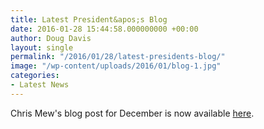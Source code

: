 ```yaml
---
title: Latest President&apos;s Blog
date: 2016-01-28 15:44:58.000000000 +00:00
author: Doug Davis
layout: single
permalink: "/2016/01/28/latest-presidents-blog/"
image: "/wp-content/uploads/2016/01/blog-1.jpg"
categories:
- Latest News
---
```

Chris Mew&apos;s blog post for December is now available [here](http:///presidents-blog/).
